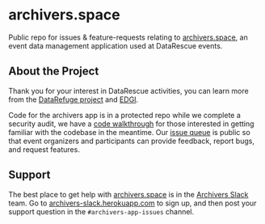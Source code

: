 # archivers.space

Public repo for issues &amp; feature-requests relating to [archivers.space](https://www.archivers.space/), an event data management application used at DataRescue events.

## About the Project

Thank you for your interest in DataRescue activities, you can learn more from the [DataRefuge project](http://www.ppehlab.org/) and [EDGI](https://envirodatagov.org/).

Code for the archivers app is in a protected repo while we complete a security audit, we have a [code walkthrough](https://youtu.be/v-1nrXCIHn8) for those interested in getting familiar with the codebase in the meantime. Our [issue queue](https://github.com/edgi-govdata-archiving/archivers.space/issues) is public so that event organizers and participants can provide feedback, report bugs, and request features.

## Support

The best place to get help with [archivers.space](https://www.archivers.space/) is in the [Archivers Slack](archivers.slack.com) team. Go to [archivers-slack.herokuapp.com](https://archivers-slack.herokuapp.com/) to sign up, and then post your support question in the `#archivers-app-issues` channel.
